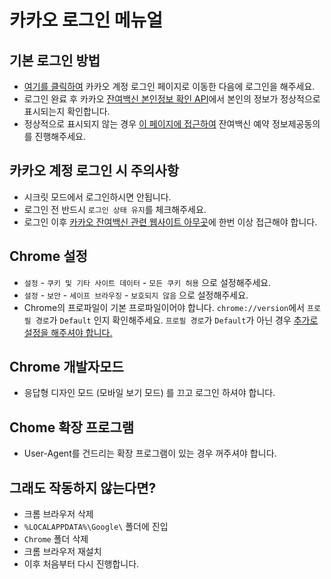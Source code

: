 # 카카오 로그인 메뉴얼
## 기본 로그인 방법
- [여기를 클릭하여](https://accounts.kakao.com/login?continue=https%3A%2F%2Fcs.kakao.com%2F) 카카오 계정 로그인 페이지로 이동한 다음에 로그인을 해주세요.
- 로그인 완료 후 카카오 [잔여백신 본인정보 확인 API](https://vaccine.kakao.com/api/v1/user)에서 본인의 정보가 정상적으로 표시되는지 확인합니다. 
- 정상적으로 표시되지 않는 경우 [이 페이지에 접근하여](https://vaccine.kakao.com/agreement) 잔여백신 예약 정보제공동의를 진행해주세요.

## 카카오 계정 로그인 시 주의사항
- 시크릿 모드에서 로그인하시면 안됩니다.
- 로그인 전 반드시 `로그인 상태 유지`를 체크해주세요.
- 로그인 이후 [카카오 잔여백신 관련 웹사이트 아무곳](https://vaccine-map.kakao.com/map2?v=1)에 한번 이상 접근해야 합니다.

## Chrome 설정
- `설정` - `쿠키 및 기타 사이트 데이터` - `모든 쿠키 허용` 으로 설정해주세요.
- `설정` - `보안` - `세이프 브라우징` - `보호되지 않음` 으로 설정해주세요.
- Chrome의 프로파일이 기본 프로파일이어야 합니다. `chrome://version`에서 `프로필 경로`가 `Default` 인지 확인해주세요.
`프로필 경로`가 `Default`가 아닌 경우 [추가로 설정을 해주셔야 합니다.](./login-advanced.md)

## Chrome 개발자모드
- 응답형 디자인 모드 (모바일 보기 모드) 를 끄고 로그인 하셔야 합니다.

## Chome 확장 프로그램
- User-Agent를 건드리는 확장 프로그램이 있는 경우 꺼주셔야 합니다.

## 그래도 작동하지 않는다면?
- 크롬 브라우저 삭제
- `%LOCALAPPDATA%\Google\` 폴더에 진입
- `Chrome` 폴더 삭제
- 크롬 브라우저 재설치
- 이후 처음부터 다시 진행합니다.
